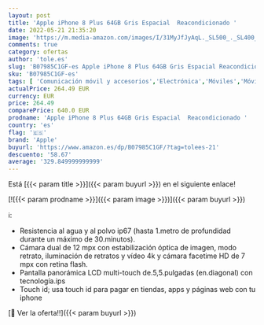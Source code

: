 ```yaml
---
layout: post
title: 'Apple iPhone 8 Plus 64GB Gris Espacial  Reacondicionado '
date: 2022-05-21 21:35:20
image: 'https://m.media-amazon.com/images/I/31MyJfJyAqL._SL500_._SL400_.jpg'
comments: true
category: ofertas
author: 'tole.es'
slug: 'B07985C1GF-es Apple iPhone 8 Plus 64GB Gris Espacial Reacondicionado'
sku: 'B07985C1GF-es'
tags: [ 'Comunicación móvil y accesorios','Electrónica','Móviles','Móviles y smartphones libres','apple','iphone','🇪🇸', ]
actualPrice: 264.49 EUR
currency: EUR
price: 264.49
comparePrice: 640.0 EUR
prodname: 'Apple iPhone 8 Plus 64GB Gris Espacial  Reacondicionado '
country: 'es'
flag: '🇪🇸'
brand: 'Apple'
buyurl: 'https://www.amazon.es/dp/B07985C1GF/?tag=tolees-21'
descuento: '58.67'
average: '329.849999999999'
---
```


Está [{{< param title >}}]({{< param buyurl >}}) en el siguiente enlace!

[![{{< param prodname >}}]({{< param image >}})]({{< param buyurl >}})

ℹ️:

- Resistencia al agua y al polvo ip67 (hasta 1.metro de profundidad durante un máximo de 30.minutos).
- Cámara dual de 12 mpx con estabilización óptica de imagen, modo retrato, iluminación de retratos y vídeo 4k y cámara facetime HD de 7 mpx con retina flash.
- Pantalla panorámica LCD multi-touch de.5,5.pulgadas (en.diagonal) con tecnología.ips
- Touch id; usa touch id para pagar en tiendas, apps y páginas web con tu iphone

[🛒 Ver la oferta!!]({{< param buyurl >}})
